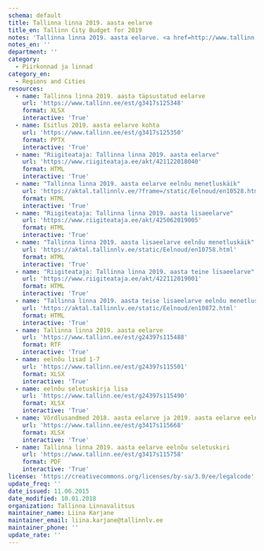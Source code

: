 ```yaml
---
schema: default
title: Tallinna linna 2019. aasta eelarve
title_en: Tallinn City Budget for 2019
notes: 'Tallinna linna 2019. aasta eelarve. <a href=http://www.tallinn.ee/eelarve>Tallinna eelarved</a>.'
notes_en: ''
department: ''
category:
  - Piirkonnad ja linnad
category_en:
  - Regions and Cities
resources:
  - name: Tallinna linna 2019. aasta täpsustatud eelarve
    url: 'https://www.tallinn.ee/est/g3417s125348'
    format: XLSX
    interactive: 'True'
  - name: Esitlus 2019. aasta eelarve kohta
    url: 'https://www.tallinn.ee/est/g3417s125350'
    format: PPTX
    interactive: 'True'
  - name: "Riigiteataja: Tallinna linna 2019. aasta eelarve"
    url: 'https://www.riigiteataja.ee/akt/421122018040'
    format: HTML
    interactive: 'True'
  - name: "Tallinna linna 2019. aasta eelarve eelnõu menetluskäik"
    url: 'https://aktal.tallinnlv.ee/?frame=/static/Eelnoud/en10528.html'
    format: HTML
    interactive: 'True'
  - name: "Riigiteataja: Tallinna linna 2019. aasta lisaeelarve"
    url: 'https://www.riigiteataja.ee/akt/425062019005'
    format: HTML
    interactive: 'True'
  - name: "Tallinna linna 2019. aasta lisaeelarve eelnõu menetluskäik"
    url: 'https://aktal.tallinnlv.ee/static/Eelnoud/en10758.html'
    format: HTML
    interactive: 'True'
  - name: "Riigiteataja: Tallinna linna 2019. aasta teine lisaeelarve"
    url: 'https://www.riigiteataja.ee/akt/422112019001'
    format: HTML
    interactive: 'True'
  - name: "Tallinna linna 2019. aasta teise lisaeelarve eelnõu menetluskäik"
    url: 'https://aktal.tallinnlv.ee/static/Eelnoud/en10872.html'
    format: HTML
    interactive: 'True'
  - name: Tallinna linna 2019. aasta eelarve
    url: 'https://www.tallinn.ee/est/g24397s115488'
    format: RTF
    interactive: 'True'
  - name: eelnõu lisad 1-7
    url: 'https://www.tallinn.ee/est/g24397s115501'
    format: XLSX
    interactive: 'True'
  - name: eelnõu seletuskirja lisa
    url: 'https://www.tallinn.ee/est/g24397s115490'
    format: XLSX
    interactive: 'True'
  - name: Võrdlusandmed 2018. aasta eelarve ja 2019. aasta eelarve eelnõu kohta
    url: 'https://www.tallinn.ee/est/g3417s115668'
    format: XLSX
    interactive: 'True'
  - name: Tallinna linna 2019. aasta eelarve eelnõu seletuskiri
    url: 'https://www.tallinn.ee/est/g3417s115758'
    format: PDF
    interactive: 'True'
license: 'https://creativecommons.org/licenses/by-sa/3.0/ee/legalcode'
update_freq: ''
date_issued: 11.06.2015
date_modified: 10.01.2018
organization: Tallinna Linnavalitsus
maintainer_name: Liina Karjane
maintainer_email: liina.karjane@tallinnlv.ee
maintainer_phone: ''
update_rate: ''
---
```

